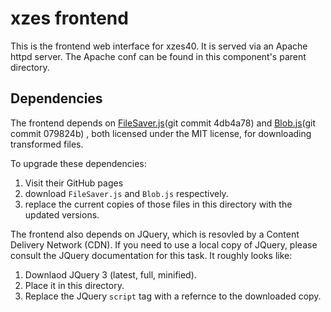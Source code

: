 # xzes frontend

This is the frontend web interface for xzes40.
It is served via an Apache httpd server.
The Apache conf can be found in this component's parent directory.

## Dependencies

The frontend depends on [FileSaver.js][filesaver.js](git commit 4db4a78) and [Blob.js][blob.js](git commit 079824b) , both licensed under the MIT license, for downloading transformed files.

To upgrade these dependencies:

1. Visit their GitHub pages
2. download `FileSaver.js` and `Blob.js` respectively.
3. replace the current copies of those files in this directory with the updated versions.

The frontend also depends on JQuery, which is resovled by a Content Delivery Network (CDN).
If you need to use a local copy of JQuery, please consult the JQuery documentation for this task.
It roughly looks like:

1. Downlaod JQuery 3 (latest, full, minified).
2. Place it in this directory.
3. Replace the JQuery `script` tag with a refernce to the downloaded copy.

[blob.js]: https://github.com/eligrey/Blob.js
[filesaver.js]: https://github.com/eligrey/FileSaver.js/
